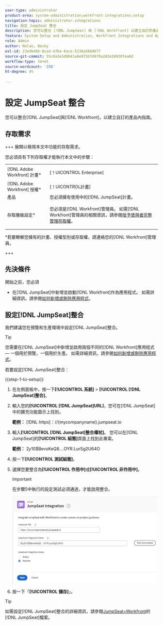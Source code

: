 ```yaml
---
user-type: administrator
product-area: system-administration;workfront-integrations;setup
navigation-topic: administrator-integrations
title: 設定 JumpSeat 整合
description: 您可以整合 [!DNL JumpSeat] 與 [!DNL Workfront] 以建立自訂的產品內指南。
feature: System Setup and Administration, Workfront Integrations and Apps
role: Admin
author: Nolan, Becky
exl-id: 23edb48b-8cad-47be-8ace-5238a5869677
source-git-commit: 55c8a3e5d0041a0e975bfd979a2d2e38930fea8d
workflow-type: tm+mt
source-wordcount: '258'
ht-degree: 4%

---
```


# 設定 JumpSeat 整合

您可以整合[!DNL JumpSeat]與[!DNL Workfront]，以建立自訂的產品內指南。

## 存取需求

+++ 展開以檢視本文中功能的存取需求。

您必須具有下列存取權才能執行本文中的步驟：

<table style="table-layout:auto"> 
 <col> 
 <col> 
 <tbody> 
  <tr> 
   <td role="rowheader">[!DNL Adobe Workfront] 計畫*</td> 
   <td> <p>[！UICONTROL Enterprise] </p> </td> 
  </tr> 
  <tr> 
   <td role="rowheader">[!DNL Adobe Workfront] 授權*</td> 
   <td>[！UICONTROL計畫]</td> 
  </tr> 
  <tr> 
   <td role="rowheader">產品</td> 
   <td>您必須擁有使用中的[!DNL JumpSeat]計畫。</td> 
  </tr> 
  <tr> 
   <td role="rowheader">存取層級設定*</td> 
   <td> <p> 您必須是[!DNL Workfront]管理員。 如需[!DNL Workfront]管理員的相關資訊，請參閱<a href="../../administration-and-setup/add-users/configure-and-grant-access/grant-a-user-full-administrative-access.md" class="MCXref xref">授予使用者完整管理存取權</a>。</p> </td> 
  </tr> 
 </tbody> 
</table>

&#42;若要瞭解您擁有的計畫、授權型別或存取權，請連絡您的[!DNL Workfront]管理員。

+++

## 先決條件

開始之前，您必須

* 在[!DNL JumpSeat]中新增並啟動[!DNL Workfront]作為應用程式。 如需詳細資訊，請參閱[如何新增或刪除應用程式](https://support.jumpseat.io/article/how-to-add-an-application/)。

## 設定[!DNL JumpSeat]整合

我們建議您在預覽和生產環境中設定[!DNL JumpSeat]整合。

>[!TIP]
>
>您需要在[!DNL JumpSeat]中新增並啟用兩個不同的[!DNL Workfront]應用程式 — 一個用於預覽，一個用於生產。 如需詳細資訊，請參閱[如何新增或刪除應用程式](https://support.jumpseat.io/article/how-to-add-an-application/)。

若要設定[!DNL JumpSeat]整合：

{{step-1-to-setup}}

1. 在左側面板中，按一下&#x200B;**[!UICONTROL 系統]** > **[!UICONTROL [!DNL JumpSeat]整合]**。
1. 輸入您的&#x200B;**[!UICONTROL [!DNL JumpSeat]URL]**，您可在[!DNL JumpSeat]中的擴充功能圖示上找到。

   **範例：** [!DNL https]：//{mycompanyname}.jumpseat.io

1. 輸入&#x200B;**[!UICONTROL [!DNL JumpSeat]整合權杖]**。 您可以在[!DNL JumpSeat]的&#x200B;**[!UICONTROL 組態]**&#x200B;頁面上找到此專案。

   **範例：** $2y$10$BevsKeQ8....OYR.LurSg2U64O

1. 按一下&#x200B;**[!UICONTROL 測試組態]**。
1. 選擇您要整合為&#x200B;**[!UICONTROL 作用中]**&#x200B;或&#x200B;**[!UICONTROL 非作用中]**。

   >[!IMPORTANT]
   >
   >在步驟5中執行的設定測試必須通過，才能啟用整合。

   ![JumpSeat整合頁面](assets/jumpseat-integration-page.png)

1. 按一下「**[!UICONTROL 儲存]**」。

>[!TIP]
>
>如需設定[!DNL JumpSeat]整合的詳細資訊，請參閱[JumpSeat+Workfront](https://jumpseat.io/landing-page/jumpseat-workfront/)的[!DNL JumpSeat]檔案。
